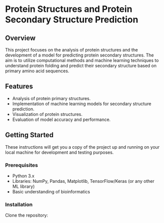 # Protein Structures and Protein Secondary Structure Prediction

## Overview
This project focuses on the analysis of protein structures and the development of a model for predicting protein secondary structures. The aim is to utilize computational methods and machine learning techniques to understand protein folding and predict their secondary structure based on primary amino acid sequences.

## Features
- Analysis of protein primary structures.
- Implementation of machine learning models for secondary structure prediction.
- Visualization of protein structures.
- Evaluation of model accuracy and performance.

## Getting Started
These instructions will get you a copy of the project up and running on your local machine for development and testing purposes.

### Prerequisites
- Python 3.x
- Libraries: NumPy, Pandas, Matplotlib, TensorFlow/Keras (or any other ML library)
- Basic understanding of bioinformatics

### Installation
Clone the repository:


